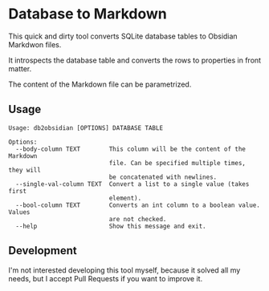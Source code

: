# Database to Markdown

This quick and dirty tool converts SQLite database tables to Obsidian Markdwon files.

It introspects the database table and converts the rows to properties in front matter.

The content of the Markdown file can be parametrized.

## Usage
```
Usage: db2obsidian [OPTIONS] DATABASE TABLE

Options:
  --body-column TEXT        This column will be the content of the Markdown
                            file. Can be specified multiple times, they will
                            be concatenated with newlines.
  --single-val-column TEXT  Convert a list to a single value (takes first
                            element).
  --bool-column TEXT        Converts an int column to a boolean value. Values
                            are not checked.
  --help                    Show this message and exit.
```

## Development

I'm not interested developing this tool myself, because it solved all my needs, but 
I accept Pull Requests if you want to improve it.

